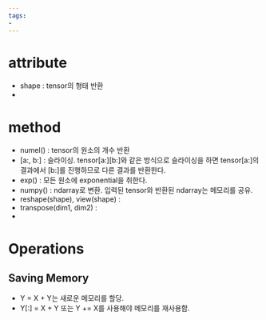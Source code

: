 ```yaml
---
tags:
- 
---
```


# attribute

- shape : tensor의 형태 반환
- 


# method

- numel() : tensor의 원소의 개수 반환
- [a:, b:] : 슬라이싱. tensor[a:]\[b:]와 같은 방식으로 슬라이싱을 하면 tensor[a:]의 결과에서 [b:]를 진행하므로 다른 결과를 반환한다.
- exp() : 모든 원소에 exponential을 취한다.
- numpy() : ndarray로 변환. 입력된 tensor와 반환된 ndarray는 메모리를 공유.
- reshape(shape), view(shape) :
- transpose(dim1, dim2) : 
- 

# Operations
## Saving Memory
- Y = X + Y는 새로운 메모리를 할당.
- Y[:] = X + Y 또는 Y += X를 사용해야 메모리를 재사용함.
